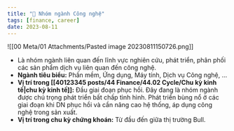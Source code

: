 ```yaml
---
title: "🌱 Nhóm ngành Công nghệ"
tags: [finance, career]
date: 2023-08-11
---
```


![[00 Meta/01 Attachments/Pasted image 20230811150726.png]]

- Là nhóm ngành liên quan đến lĩnh vực nghiên cứu, phát triển, phân phối các sản phẩm dịch vụ liên quan đến công nghệ.
- **Ngành tiêu biểu:** Phần mềm, Ứng dụng, Máy tính, Dịch vụ Công nghệ, ...
- **Vị trí trong [[40123345 posts/44 Finance/44.02 Cycle/Chu kỳ kinh tế|chu kỳ kinh tế]]:** Đầu giai đoạn phục hồi. Đây đang là nhóm ngành được chú trọng phát triển bất chấp tình hình. Phát triển bùng nổ ở các giai đoạn khi DN phục hồi và cần nâng cao hệ thống, áp dụng công nghệ trong sản xuất.
- **Vị trí trong chu kỳ chứng khoán:** Từ đầu đến giữa thị trường Bull.